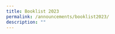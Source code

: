 ```yaml
---
title: Booklist 2023
permalink: /announcements/booklist2023/
description: ""
---
```

[](/files/2023%20Semester%201/Montfort%20Junior%20Booklist%202023%20Primary%201.pdf)

[](/files/2023%20Semester%201/Montfort%20Junior%20Booklist%202023%20Primary%202.pdf)

[](/files/2023%20Semester%201/Montfort%20Junior%20Booklist%202023%20Primary%203.pdf)

[](/files/2023%20Semester%201/Montfort%20Junior%20Booklist%202023%20Primary%204.pdf)
